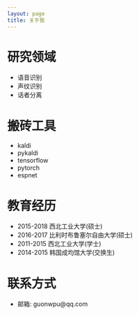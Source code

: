 ```yaml
---
layout: page
title: 关于我 
---
```




<h1> 研究领域 </h1>
<ul>
<li>语音识别</li>
<li>声纹识别</li>
<li>话者分离</li>
</ul>

<h1> 搬砖工具 </h1>
<ul>
<li>kaldi</li>
<li>pykaldi</li>
<li>tensorflow</li>
<li>pytorch</li>
<li>espnet</li>
</ul>

<h1> 教育经历 </h1>
<ul>
<li>2015-2018 西北工业大学(硕士)</li>
<li>2016-2017 比利时布鲁塞尔自由大学(硕士)</li>
<li>2011-2015 西北工业大学(学士)</li>
<li>2014-2015 韩国成均馆大学(交换生)</li>
</ul>


<h1> 联系方式  </h1>
<ul>
<li> 邮箱: guonwpu@qq.com </li>
</ul>

